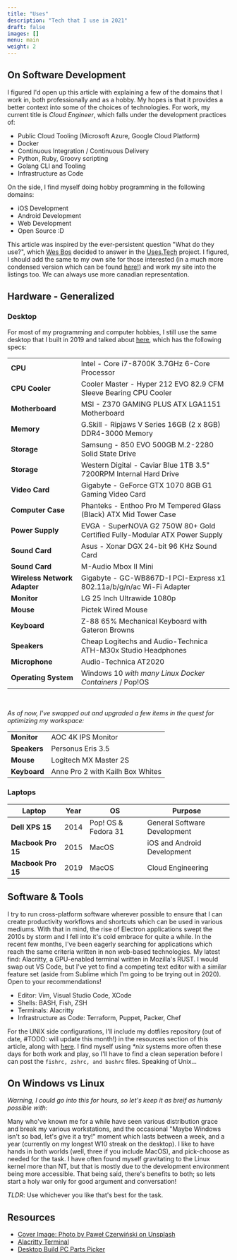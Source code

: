 ```yaml
---
title: "Uses"
description: "Tech that I use in 2021"
draft: false
images: []
menu: main
weight: 2
---
```


## On Software Development

I figured I'd open up this article with explaining a few of the domains that I work in, both professionally and as a hobby. My hopes is that it provides a better context into some of the choices of technologies. For work, my current title is _Cloud Engineer_, which falls under the development practices of:

- Public Cloud Tooling (Microsoft Azure, Google Cloud Platform)
- Docker
- Continuous Integration / Continuous Delivery
- Python, Ruby, Groovy scripting
- Golang CLI and Tooling
- Infrastructure as Code

On the side, I find myself doing hobby programming in the following domains:

- iOS Development
- Android Development
- Web Development
- Open Source :D

This article was inspired by the ever-persistent question "What do they use?", which [Wes Bos](https://twitter/wesbos) decided to answer in the [Uses.Tech](https://uses.tech/) project. I figured, I should add the same to my own site for those interested (in a much more condensed version which can be found [here!](/uses)) and work my site into the listings too. We can always use more canadian representation.

## Hardware - Generalized

### Desktop

For most of my programming and computer hobbies, I still use the same desktop that I built in 2019 and talked about [here](/article/what-i-ve-done-differently-this-summer/), which has the following specs:

|                              |                                                                            |
| ---------------------------- | -------------------------------------------------------------------------- |
| **CPU**                      | Intel - Core i7-8700K 3.7GHz 6-Core Processor                              |
| **CPU Cooler**               | Cooler Master - Hyper 212 EVO 82.9 CFM Sleeve Bearing CPU Cooler           |
| **Motherboard**              | MSI - Z370 GAMING PLUS ATX LGA1151 Motherboard                             |
| **Memory**                   | G.Skill - Ripjaws V Series 16GB (2 x 8GB) DDR4-3000 Memory                 |
| **Storage**                  | Samsung - 850 EVO 500GB M.2-2280 Solid State Drive                         |
| **Storage**                  | Western Digital - Caviar Blue 1TB 3.5" 7200RPM Internal Hard Drive         |
| **Video Card**               | Gigabyte - GeForce GTX 1070 8GB G1 Gaming Video Card                       |
| **Computer Case**            | Phanteks - Enthoo Pro M Tempered Glass (Black) ATX Mid Tower Case          |
| **Power Supply**             | EVGA - SuperNOVA G2 750W 80+ Gold Certified Fully-Modular ATX Power Supply |
| **Sound Card**               | Asus - Xonar DGX 24-bit 96 KHz Sound Card                                  |
| **Sound Card**               | M-Audio Mbox II Mini                                                       |
| **Wireless Network Adapter** | Gigabyte - GC-WB867D-I PCI-Express x1 802.11a/b/g/n/ac Wi-Fi Adapter       |
| **Monitor**                  | LG 25 Inch Ultrawide 1080p                                                 |
| **Mouse**                    | Pictek Wired Mouse                                                         |
| **Keyboard**                 | Z-88 65% Mechanical Keyboard with Gateron Browns                           |
| **Speakers**                 | Cheap Logitechs and Audio-Technica ATH-M30x Studio Headphones              |
| **Microphone**               | Audio-Technica AT2020                                                      |
| **Operating System**         | Windows 10 _with many Linux Docker Containers_ / Pop!OS                    |

<br />

_As of now, I've swapped out and upgraded a few items in the quest for optimizing my workspace:_

|              |                                  |
| ------------ | -------------------------------- |
| **Monitor**  | AOC 4K IPS Monitor               |
| **Speakers** | Personus Eris 3.5                |
| **Mouse**    | Logitech MX Master 2S            |
| **Keyboard** | Anne Pro 2 with Kailh Box Whites |

### Laptops

| Laptop             | Year | OS                  | Purpose                      |
| ------------------ | ---- | ------------------- | ---------------------------- |
| **Dell XPS 15**    | 2014 | Pop! OS & Fedora 31 | General Software Development |
| **Macbook Pro 15** | 2015 | MacOS               | iOS and Android Development  |
| **Macbook Pro 15** | 2019 | MacOS               | Cloud Engineering            |

## Software & Tools

I try to run cross-platform software wherever possible to ensure that I can create productivity workflows and shortcuts which can be used in various mediums. With that in mind, the rise of Electron applications swept the 2010s by storm and I fell into it's cold embrace for quite a while. In the recent few months, I've been eagerly searching for applications which reach the same criteria written in non web-based technologies. My latest find: Alacritty, a GPU-enabled terminal written in Mozilla's RUST. I would swap out VS Code, but I've yet to find a competing text editor with a similar feature set (aside from Sublime which I'm going to be trying out in 2020). Open to your recommendations!

- Editor: Vim, Visual Studio Code, XCode
- Shells: BASH, Fish, ZSH
- Terminals: Alacritty
- Infrastructure as Code: Terraform, Puppet, Packer, Chef

For the UNIX side configurations, I'll include my dotfiles repository (out of date, #TODO: will update this month!) in the resources section of this article, along with [here](https://github.com/raygervais/dotfiles). I find myself using _\*nix_ systems more often these days for both work and play, so I'll have to find a clean seperation before I can post the `fishrc, zshrc, and bashrc` files. Speaking of Unix...

## On Windows vs Linux

_Warning, I could go into this for hours, so let's keep it as breif as humanly possible with:_

Many who've known me for a while have seen various distribution grace and break my various workstations, and the occasional "Maybe Windows isn't so bad, let's give it a try!" moment which lasts between a week, and a year (currently on my longest W10 streak on the desktop). I like to have hands in both worlds (well, three if you include MacOS), and pick-choose as needed for the task. I have often found myself gravitating to the Linux kernel more than NT, but that is mostly due to the development environment being more accessible. That being said, there's benefits to both; so lets start a holy war only for good argument and conversation!

_TLDR_: Use whichever you like that's best for the task.

## Resources

- [Cover Image: Photo by Paweł Czerwiński on Unsplash](https://unsplash.com/photos/e0TFOoOvynU)
- [Alacritty Terminal](https://github.com/alacritty/alacritty)
- [Desktop Build PC Parts Picker](https://ca.pcpartpicker.com/list/FhfFKB)
